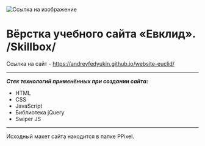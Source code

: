 ![Ссылка на изображение](https://github.com/AndreyFedyukin/website-Euclid/blob/main/img/logo-2.png)

# Вёрстка учебного сайта «Евклид». /Skillbox/

Ссылка на сайт - <https://andreyfedyukin.github.io/website-euclid/>

---

**_Стек технологий применённых при создании сайта:_**

- HTML
- CSS
- JavaScript
- Библиотека jQuery
- Swiper JS

---

Исходный макет сайта находится в папке PPixel.
